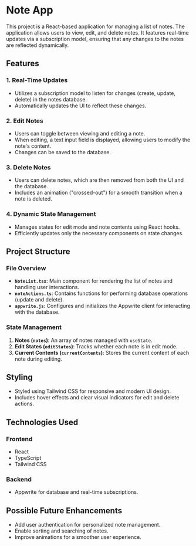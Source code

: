 # Note App

This project is a React-based application for managing a list of notes. The application allows users to view, edit, and delete notes. It features real-time updates via a subscription model, ensuring that any changes to the notes are reflected dynamically.

## Features

### 1. **Real-Time Updates**
- Utilizes a subscription model to listen for changes (create, update, delete) in the notes database.
- Automatically updates the UI to reflect these changes.

### 2. **Edit Notes**
- Users can toggle between viewing and editing a note.
- When editing, a text input field is displayed, allowing users to modify the note's content.
- Changes can be saved to the database.

### 3. **Delete Notes**
- Users can delete notes, which are then removed from both the UI and the database.
- Includes an animation ("crossed-out") for a smooth transition when a note is deleted.

### 4. **Dynamic State Management**
- Manages states for edit mode and note contents using React hooks.
- Efficiently updates only the necessary components on state changes.

## Project Structure

### File Overview
- **`NoteList.tsx`**: Main component for rendering the list of notes and handling user interactions.
- **`noteActions.ts`**: Contains functions for performing database operations (update and delete).
- **`appwrite.js`**: Configures and initializes the Appwrite client for interacting with the database.

### State Management
1. **Notes (`notes`)**: An array of notes managed with `useState`.
2. **Edit States (`editStates`)**: Tracks whether each note is in edit mode.
3. **Current Contents (`currentContents`)**: Stores the current content of each note during editing.

## Styling
- Styled using Tailwind CSS for responsive and modern UI design.
- Includes hover effects and clear visual indicators for edit and delete actions.

## Technologies Used

### Frontend
- React
- TypeScript
- Tailwind CSS

### Backend
- Appwrite for database and real-time subscriptions.

## Possible Future Enhancements
- Add user authentication for personalized note management.
- Enable sorting and searching of notes.
- Improve animations for a smoother user experience.

